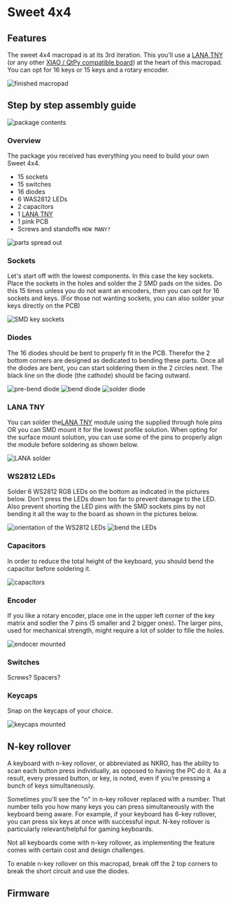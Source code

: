 # Sweet 4x4

## Features
The sweet 4x4 macropad is at its 3rd iteration. This you'll use a [LANA TNY](https://phyx.be/LANA_TNY/) (or any other [XIAO / QtPy compatible board](https://github.com/adafruit/awesome-qt-py)) at the heart of this macropad. 
You can opt for 16 keys or 15 keys and a rotary encoder.

![finished macropad](backlit.gif)

## Step by step assembly guide

![package contents](overview.jpg)

### Overview
The package you received has everything you need to build your own Sweet 4x4.

- 15 sockets
- 15 switches
- 16 diodes
- 6 WAS2812 LEDs
- 2 capacitors
- 1 [LANA TNY](https://phyx.be/LANA_TNY/)
- 1 pink PCB
- Screws and standoffs `HOW MANY?`

![parts spread out](overview.jpg)

### Sockets
Let's start off with the lowest components. In this case the key sockets. Place the sockets in the holes and solder the 2 SMD pads on the sides. Do this 15 times unless you do not want an encoders, then you can opt for 16 sockets and keys. (For those not wanting sockets, you can also solder your keys directly on the PCB)

![SMD key sockets](sockets.jpg)

### Diodes
The 16 diodes should be bent to properly fit in the PCB. Therefor the 2 bottom corners are designed as dedicated to bending these parts. Once all the diodes are bent, you can start soldering them in the 2 circles next. The black line on the diode (the cathode) should be facing outward.

![pre-bend diode](diode1.jpg)
![bend diode](diode2.jpg)
![solder diode](diode3.jpg)

### LANA TNY
You can solder the[LANA TNY](https://phyx.be/LANA_TNY/) module using the supplied through hole pins OR you can SMD mount it for the lowest profile solution. When opting for the surface mount solution, you can use some of the pins to properly align the module before soldering as shown below.

![LANA solder](lana.jpg)


### WS2812 LEDs
Solder 6 WS2812 RGB LEDs on the bottom as indicated in the pictures below. Don't press the LEDs down too far to prevent damage to the LED. Also prevent shorting the LED pins with the SMD sockets pins by not bending it all the way to the board as shown in the pictures below.


![orientation of the WS2812 LEDs](ws2812_1.jpg)
![bend the LEDs](ws2812_2.jpg)

### Capacitors
In order to reduce the total height of the keyboard, you should bend the capacitor before soldering it.

![capacitors](capacitors.jpg)

### Encoder
If you like a rotary encoder, place one in the upper left corner of the key matrix and sodler the 7 pins (5 smaller and 2 bigger ones). The larger pins, used for mechanical strength, might require a lot of solder to fille the holes.

![endocer mounted](encoder.jpg)

### Switches
<INSERT IMAGE WITH THE PLEXI PLATE>
Screws? Spacers? 

### Keycaps
Snap on the keycaps of your choice.

![keycaps mounted](keycaps.jpg)

## N-key rollover
A keyboard with n-key rollover, or abbreviated as NKRO, has the ability to scan each button press individually, as opposed to having the PC do it. As a result, every pressed button, or key, is noted, even if you’re pressing a bunch of keys simultaneously.

Sometimes you'll see the "n" in n-key rollover replaced with a number. That number tells you how many keys you can press simultaneously with the keyboard being aware. For example, if your keyboard has 6-key rollover, you can press six keys at once with successful input. N-key rollover is particularly relevant/helpful for gaming keyboards.

Not all keyboards come with n-key rollover, as implementing the feature comes with certain cost and design challenges.

To enable n-key rollover on this macropad, break off the 2 top corners to break the short circuit and use the diodes.

## Firmware
<INSERT INFO>